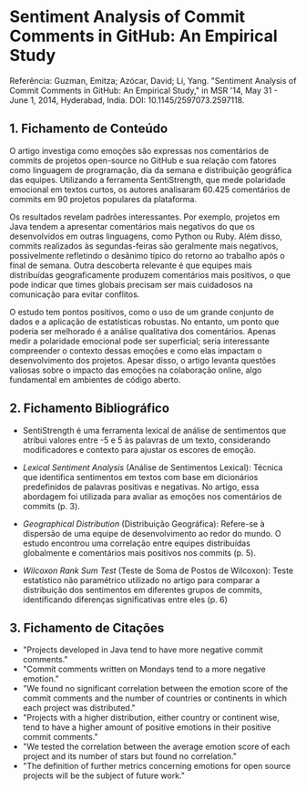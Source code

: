 # Sentiment Analysis of Commit Comments in GitHub: An Empirical Study
Referência:
Guzman, Emitza; Azócar, David; Li, Yang. "Sentiment Analysis of Commit Comments in GitHub: An Empirical Study," in MSR '14, May 31 - June 1, 2014, Hyderabad, India. DOI: 10.1145/2597073.2597118.

## 1. Fichamento de Conteúdo
O artigo investiga como emoções são expressas nos comentários de commits de projetos open-source no GitHub e sua relação com fatores como linguagem de programação, dia da semana e distribuição geográfica das equipes. Utilizando a ferramenta SentiStrength, que mede polaridade emocional em textos curtos, os autores analisaram 60.425 comentários de commits em 90 projetos populares da plataforma.

Os resultados revelam padrões interessantes. Por exemplo, projetos em Java tendem a apresentar comentários mais negativos do que os desenvolvidos em outras linguagens, como Python ou Ruby. Além disso, commits realizados às segundas-feiras são geralmente mais negativos, possivelmente refletindo o desânimo típico do retorno ao trabalho após o final de semana. Outra descoberta relevante é que equipes mais distribuídas geograficamente produzem comentários mais positivos, o que pode indicar que times globais precisam ser mais cuidadosos na comunicação para evitar conflitos.

O estudo tem pontos positivos, como o uso de um grande conjunto de dados e a aplicação de estatísticas robustas. No entanto, um ponto que poderia ser melhorado é a análise qualitativa dos comentários. Apenas medir a polaridade emocional pode ser superficial; seria interessante compreender o contexto dessas emoções e como elas impactam o desenvolvimento dos projetos. Apesar disso, o artigo levanta questões valiosas sobre o impacto das emoções na colaboração online, algo fundamental em ambientes de código aberto.

## 2. Fichamento Bibliográfico
* SentiStrength é uma ferramenta lexical de análise de sentimentos que atribui valores entre -5 e 5 às palavras de um texto, considerando modificadores e contexto para ajustar os escores de emoção.
  
* _Lexical Sentiment Analysis_ (Análise de Sentimentos Lexical): Técnica que identifica sentimentos em textos com base em dicionários predefinidos de palavras positivas e negativas. No artigo, essa abordagem foi utilizada para avaliar as emoções nos comentários de commits (p. 3)​.
  
* _Geographical Distribution_ (Distribuição Geográfica): Refere-se à dispersão de uma equipe de desenvolvimento ao redor do mundo. O estudo encontrou uma correlação entre equipes distribuídas globalmente e comentários mais positivos nos commits (p. 5)​.

* _Wilcoxon Rank Sum Test_ (Teste de Soma de Postos de Wilcoxon): Teste estatístico não paramétrico utilizado no artigo para comparar a distribuição dos sentimentos em diferentes grupos de commits, identificando diferenças significativas entre eles (p. 6)​


## 3. Fichamento de Citações
* "Projects developed in Java tend to have more negative commit comments." 
* "Commit comments written on Mondays tend to a more negative emotion." 
* "We found no significant correlation between the emotion score of the commit comments and the number of countries or continents in which each project was distributed." 
* "Projects with a higher distribution, either country or continent wise, tend to have a higher amount of positive emotions in their positive commit comments."
* "We tested the correlation between the average emotion score of each project and its number of stars but found no correlation." 
* "The definition of further metrics concerning emotions for open source projects will be the subject of future work."
